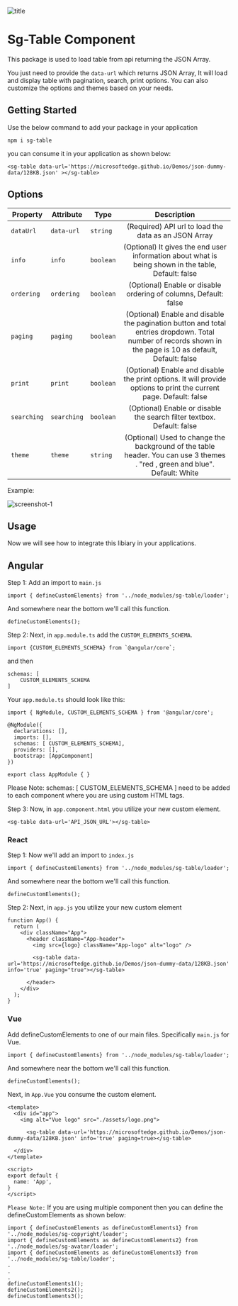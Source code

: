 
![title](https://i.postimg.cc/DyvMDkyn/sg-table-title.png)

# Sg-Table Component

 This package is used to load table from api returning the JSON Array.
 
 You just need to provide the `data-url` which returns JSON Array, It will load and display table with pagination, search, print options. You can also customize the options and themes based on your needs.


## Getting Started

Use the below command to add your package in your application

```
npm i sg-table
```
you can consume it in your application as shown below:

```
<sg-table data-url='https://microsoftedge.github.io/Demos/json-dummy-data/128KB.json' ></sg-table>

```

## Options

| Property      | Attribute        |  Type      | Description                                                           |
| ------------- | ---------------- | --------- | :-----------------------------------------------------------------:    |
| `dataUrl`        | `data-url`           | `string`  | (Required) API url to load the data as an JSON Array                         |
| `info`      | `info`| `boolean`  | (Optional) It gives the end user information about what is being shown in the table, Default: false    |
| `ordering`  | `ordering`     | `boolean`  | (Optional) Enable or disable ordering of columns, Default: false   |
| `paging`       | `paging`          | `boolean`  | (Optional) Enable and disable the pagination button and total entries dropdown. Total number of records shown in the page is 10 as default, Default: false    |
| `print`    | `print`      | `boolean`  | (Optional) Enable and disable the print options. It will provide options to print the current page. Default: false    |
| `searching`      | `searching`         | `boolean`  | (Optional) Enable or disable the search filter textbox. Default: false    |
| `theme`     | `theme`        | `string` | (Optional) Used to change the background of the table header. You can use 3 themes . "red , green and blue". Default: White


Example:


![screenshot-1](https://i.postimg.cc/26JKMTTm/sg-table-output.png)


## Usage

Now we will see how to integrate this libiary in your applications.


## Angular

Step 1:  Add an import to `main.js`

```
import { defineCustomElements} from '../node_modules/sg-table/loader';
```
And somewhere near the bottom we'll call this function.

```
defineCustomElements();
```

Step 2: Next, in `app.module.ts` add the `CUSTOM_ELEMENTS_SCHEMA`.

```
import {CUSTOM_ELEMENTS_SCHEMA} from `@angular/core`;
```
and then

```
schemas: [
    CUSTOM_ELEMENTS_SCHEMA
]
```
Your `app.module.ts` should look like this:

```
import { NgModule, CUSTOM_ELEMENTS_SCHEMA } from '@angular/core';

@NgModule({
  declarations: [],
  imports: [],
  schemas: [ CUSTOM_ELEMENTS_SCHEMA],
  providers: [],
  bootstrap: [AppComponent]
})

export class AppModule { }
```
Please Note: schemas: [ CUSTOM_ELEMENTS_SCHEMA ] need to be added to each component where you are using custom HTML tags.

Step 3: Now, in `app.component.html` you utilize your new custom element. 

```
<sg-table data-url='API_JSON_URL'></sg-table>
```

### React

Step 1:
Now we'll add an import to `index.js`

```
import { defineCustomElements} from '../node_modules/sg-table/loader';
```
And somewhere near the bottom we'll call this function.

```
defineCustomElements();
```
Step 2:
Next, in `app.js` you utilize your new custom element
```
function App() {
  return (
    <div className="App">
      <header className="App-header">
        <img src={logo} className="App-logo" alt="logo" />
        
        <sg-table data-url='https://microsoftedge.github.io/Demos/json-dummy-data/128KB.json' info='true' paging="true"></sg-table>
        
      </header>
    </div>
  );
}
```
### Vue
Add defineCustomElements to one of our main files. Specifically `main.js` for Vue.
```
import { defineCustomElements} from '../node_modules/sg-table/loader';
```
And somewhere near the bottom we'll call this function.

```
defineCustomElements();
```



Next, in `App.Vue` you consume the custom element. 
```
<template>
  <div id="app">
    <img alt="Vue logo" src="./assets/logo.png">
    
      <sg-table data-url='https://microsoftedge.github.io/Demos/json-dummy-data/128KB.json' info='true' paging=true></sg-table>
      
  </div>
</template>

<script>
export default {
  name: 'App',
}
</script>
```

`Please Note:` If you are using multiple component then you can define the defineCustomElements as shown below:

```
import { defineCustomElements as defineCustomElements1} from '../node_modules/sg-copyright/loader';
import { defineCustomElements as defineCustomElements2} from '../node_modules/sg-avatar/loader';
import { defineCustomElements as defineCustomElements3} from '../node_modules/sg-table/loader';
.
.
.
defineCustomElements1();
defineCustomElements2();
defineCustomElements3();
```